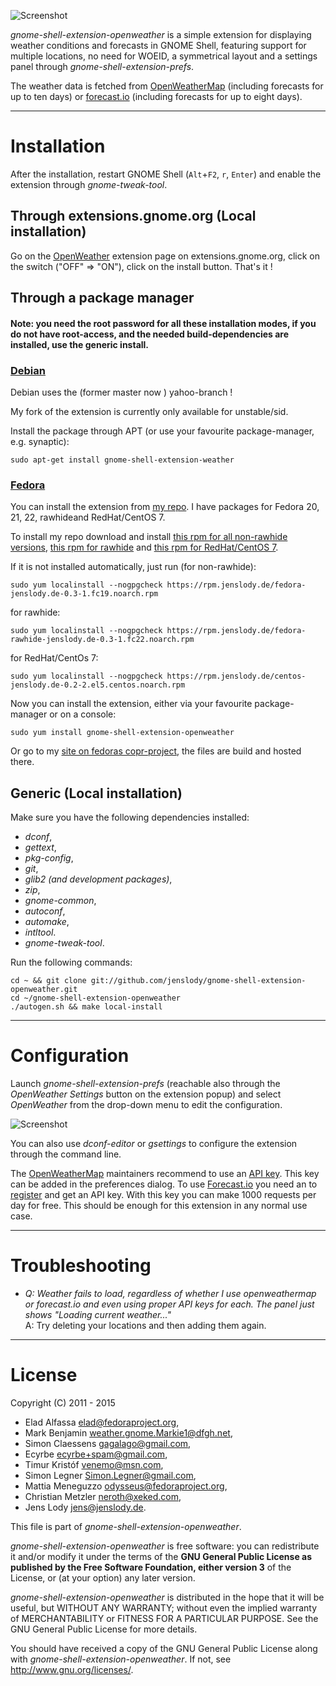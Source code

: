 ![Screenshot](https://github.com/jenslody/gnome-shell-extension-openweather/raw/master/data/Screenshot.jpg)

*gnome-shell-extension-openweather* is a simple extension for displaying weather conditions and forecasts in GNOME Shell, featuring support for multiple locations, no need for WOEID, a symmetrical layout and a settings panel through *gnome-shell-extension-prefs*.

The weather data is fetched from [OpenWeatherMap](https://openweathermap.org/) (including forecasts for up to ten days) or [forecast.io](https://forecast.io) (including forecasts for up to eight days).

----

# Installation

After the installation, restart GNOME Shell (`Alt`+`F2`, `r`, `Enter`) and enable the extension through *gnome-tweak-tool*.

## Through extensions.gnome.org (Local installation)

Go on the [OpenWeather](https://extensions.gnome.org/extension/750/openweather/) extension page on extensions.gnome.org, click on the switch ("OFF" => "ON"), click on the install button. That's it !

## Through a package manager

#### Note: you need the root password for all these installation modes, if you do not have root-access, and the needed build-dependencies are installed, use the generic install.

### [Debian](http://packages.debian.org/source/unstable/gnome-shell-extension-weather)

Debian uses the (former master now ) yahoo-branch !

My fork of the extension is currently only available for unstable/sid.

Install the package through APT (or use your favourite package-manager, e.g. synaptic):

	sudo apt-get install gnome-shell-extension-weather


### [Fedora](https://fedoraproject.org/)

You can install the extension from [my repo](http://rpm.jenslody.de/).
I have packages for Fedora 20, 21, 22, rawhideand RedHat/CentOS 7.

To install my repo download and install [this rpm for all non-rawhide versions](https://rpm.jenslody.de/fedora-jenslody.de-0.3-1.fc19.noarch.rpm), [this rpm for rawhide](https://rpm.jenslody.de/fedora-rawhide-jenslody.de-0.3-1.fc22.noarch.rpm) and [this rpm for RedHat/CentOS 7](https://rpm.jenslody.de/centos-jenslody.de-0.2-2.el5.centos.noarch.rpm).

If it is not installed automatically, just run (for non-rawhide):

    sudo yum localinstall --nogpgcheck https://rpm.jenslody.de/fedora-jenslody.de-0.3-1.fc19.noarch.rpm

for rawhide:

    sudo yum localinstall --nogpgcheck https://rpm.jenslody.de/fedora-rawhide-jenslody.de-0.3-1.fc22.noarch.rpm

for RedHat/CentOs 7:

    sudo yum localinstall --nogpgcheck https://rpm.jenslody.de/centos-jenslody.de-0.2-2.el5.centos.noarch.rpm

Now you can install the extension, either via your favourite package-manager or on a console:

    sudo yum install gnome-shell-extension-openweather

Or go to my [site on fedoras copr-project](https://copr.fedoraproject.org/coprs/jenslody/gnome-shell-extensions/), the files are build and hosted there.

## Generic (Local installation)

Make sure you have the following dependencies installed:
* *dconf*,
* *gettext*,
* *pkg-config*,
* *git*,
* *glib2 (and development packages)*,
* *zip*,
* *gnome-common*,
* *autoconf*,
* *automake*,
* *intltool*.
* *gnome-tweak-tool*.

Run the following commands:

	cd ~ && git clone git://github.com/jenslody/gnome-shell-extension-openweather.git
	cd ~/gnome-shell-extension-openweather
	./autogen.sh && make local-install

----

# Configuration

Launch *gnome-shell-extension-prefs* (reachable also through the *OpenWeather Settings* button on the extension popup) and select *OpenWeather* from the drop-down menu to edit the configuration.

![Screenshot](https://github.com/jenslody/gnome-shell-extension-openweather/raw/master/data/weather-settings.gif)

You can also use *dconf-editor* or *gsettings* to configure the extension through the command line.

The [OpenWeatherMap](https://openweathermap.org/) maintainers recommend to use an [API key](http://openweathermap.org/appid). This key can be added in the preferences dialog.
To use [Forecast.io](https://forecast.io) you need an to [register](https://developer.forecast.io/register) and get an API key. With this key you can make 1000 requests per day for free. This should be enough for this extension in any normal use case.

----

# Troubleshooting

- *Q: Weather fails to load, regardless of whether I use openweathermap or forecast.io and even using proper API keys for each. The panel just shows "Loading current weather..."*  
  A: Try deleting your locations and then adding them again.

----

# License

Copyright (C) 2011 - 2015

* Elad Alfassa <elad@fedoraproject.org>,
* Mark Benjamin <weather.gnome.Markie1@dfgh.net>,
* Simon Claessens <gagalago@gmail.com>,
* Ecyrbe <ecyrbe+spam@gmail.com>,
* Timur Kristóf <venemo@msn.com>,
* Simon Legner <Simon.Legner@gmail.com>,
* Mattia Meneguzzo <odysseus@fedoraproject.org>,
* Christian Metzler <neroth@xeked.com>,
* Jens Lody <jens@jenslody.de>.

This file is part of *gnome-shell-extension-openweather*.

*gnome-shell-extension-openweather* is free software: you can redistribute it and/or modify it under the terms of the **GNU General Public License as published by the Free Software Foundation, either version 3** of the License, or (at your option) any later version.

*gnome-shell-extension-openweather* is distributed in the hope that it will be useful, but WITHOUT ANY WARRANTY; without even the implied warranty of MERCHANTABILITY or FITNESS FOR A PARTICULAR PURPOSE.  See the GNU General Public License for more details.

You should have received a copy of the GNU General Public License along with *gnome-shell-extension-openweather*.  If not, see <http://www.gnu.org/licenses/>.
